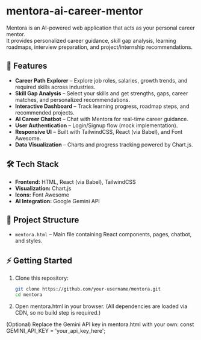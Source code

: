# mentora-ai-career-mentor


Mentora is an AI-powered web application that acts as your personal career mentor.  
It provides personalized career guidance, skill gap analysis, learning roadmaps, interview preparation, and project/internship recommendations.

## 🚀 Features
- **Career Path Explorer** – Explore job roles, salaries, growth trends, and required skills across industries.
- **Skill Gap Analysis** – Select your skills and get strengths, gaps, career matches, and personalized recommendations.
- **Interactive Dashboard** – Track learning progress, roadmap steps, and recommended projects.
- **AI Career Chatbot** – Chat with Mentora for real-time career guidance.
- **User Authentication** – Login/Signup flow (mock implementation).
- **Responsive UI** – Built with TailwindCSS, React (via Babel), and Font Awesome.
- **Data Visualization** – Charts and progress tracking powered by Chart.js.

## 🛠️ Tech Stack
- **Frontend:** HTML, React (via Babel), TailwindCSS
- **Visualization:** Chart.js
- **Icons:** Font Awesome
- **AI Integration:** Google Gemini API

## 📂 Project Structure
- `mentora.html` – Main file containing React components, pages, chatbot, and styles.

## ⚡ Getting Started

1. Clone this repository:
   ```bash
   git clone https://github.com/your-username/mentora.git
   cd mentora
2. Open mentora.html in your browser.
(All dependencies are loaded via CDN, so no build step is required.)

(Optional) Replace the Gemini API key in mentora.html with your own:
const GEMINI_API_KEY = 'your_api_key_here';


